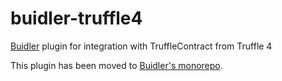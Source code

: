 # buidler-truffle4
[Buidler](http://getbuidler.com) plugin for integration with TruffleContract from Truffle 4

This plugin has been moved to [Buidler's monorepo](https://github.com/nomiclabs/buidler/tree/master/packages/buidler-truffle4).
